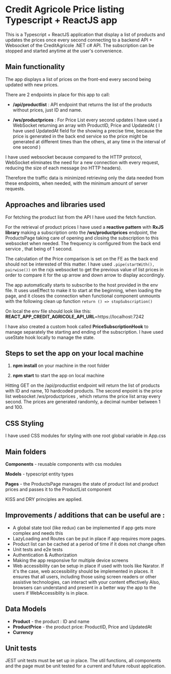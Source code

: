 
# Credit Agricole Price listing Typescript + ReactJS app

This is a Typescript + ReactJS application that display a list of products and updates the prices once every second connecting to a backend API + Websocket of the CreditAgricole .NET c#  API.
The subscription can be stopped and started anytime at the user's convenience.

## Main functionality

The app displays a list of prices on the front-end every second being updated with new prices.

There are 2 endpoints in place for this app to call: 

* **/api/productlist** : API endpoint that returns the list of the products without prices, just ID and name.


* **/ws/productprices** : For Price List every second updates I have used a WebSocket returning an array with ProductID, Price and UpdatedAt 
( I have used UpdatedAt field for the showing a precise time, because the price is generated in the back end service so the price might be generated at different times than the others, at any time in the interval of one second )

I have used websocket because compared to the HTTP protocol, WebSocket eliminates the need for a new connection with every request,
 reducing the size of each message (no HTTP headers).

Therefore the traffic data is minimized retrieving only the data needed from these endpoints, when needed, with the minimum amount of server requests.

## Approaches and libraries used

For fetching the product list from the API I have used the fetch function.

For the retrieval of product prices I have used a **reactive pattern** with **RxJS library** making a subscription onto the  **/ws/productprices**  endpoint,
the ProductsPage taking care of opening and closing the subscription to this websocket when needed. The frequency is configured from the back end service , that being of 1 second.

The calculation of the Price comparison is set on the FE as the back end should not be interested of this matter.
I have used `.pipe(startWith(), pairwise())` on the rxjs websocket to get the previous value of list prices in order to compare it for the up arrow and down arrow to display accordingly.

The app automatically starts to subscribe to the host provided in the env file. 
It uses useEffect to make it to start at the beginning, when loading the page, and it closes the connection when functional component unmounts with the following clean up function `return () => stopSubscription()`

On local the env file should look like this: **REACT_APP_CREDIT_AGRICOLE_API_URL**=https://localhost:7242

I have also created a custom hook called **PriceSubscriptionHook** to manage separately the starting and ending of the subscription.
I have used useState hook locally to manage the state.

## Steps to set the app on your local machine

1. **npm install** on your machine in the root folder

2. **npm start** to start the app on local machine

Hitting GET on the /api/productlist endpoint will return the list of products with ID and name, 10 hardcoded products.
The second enpoint is the price list websocket /ws/productprices , which returns the price list array every second. The prices are generated randomly, a decimal number between 1 and 100.

## CSS Styling

I have used CSS modules for styling with one root global variable in App.css

## Main folders

**Components** - reusable components with css modules

**Models** - typescript entity types

**Pages** - the ProductsPage manages the state of product list and product prices and passes it to the ProductList component

KISS and DRY principles are applied.

## Improvements / additions that can be useful are : 

* A global state tool (like redux) can be implemented if app gets more complex and needs this
* LazyLoading and Routes can be put in place if app requires more pages.
* Product list can be cached at a period of time if it does not change often
* Unit tests and e2e tests
* Authentication & Authorization
* Making the app responsive for multiple device screens
* Web accessibility can be setup in place if used with tools like Narator.
If it's the case, web accessibility should be implemented in places. It ensures that all users, including those using screen readers or other assistive technologies, can interact with your content effectively
Also, browsers can understand and present in a better way the app to the users if WebAccessiblity is in place.

## Data Models

* **Product** - the product : ID and name
* **ProductPrice** - the product price: ProductID, Price and UpdatedAt
* **Currency** 

## Unit tests

JEST unit tests must be set up in place.
The util functions, all components and the page must be unit tested for a current and future robust application.
